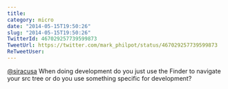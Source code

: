 ```yaml
---
title: 
category: micro
date: "2014-05-15T19:50:26"
slug: "2014-05-15T19:50:26"
TwitterId: 467029257739599873
TweetUrl: https://twitter.com/mark_philpot/status/467029257739599873
ReTweetUser: 
---
```


[@siracusa](https://twitter.com/siracusa) When doing development do you just use the Finder to navigate your src tree or do you use something specific for development?